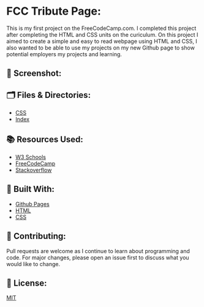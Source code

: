 # FCC Tribute Page:

This is my first project on the FreeCodeCamp.com. I completed this project after completing the HTML and CSS units on the curiculum. 
On this project I aimed to create a simple and easy to read webpage using HTML and CSS, I also wanted to be able to use my projects on my new Github page to show potential employers my projects and learning.

## 📸 Screenshot:

## 🗂 Files & Directories:
* [CSS](https://github.com/elliottjroberts/FCC-Tribute-Page/blob/main/CSS/style.css)
* [Index](https://github.com/elliottjroberts/FCC-Tribute-Page/blob/main/index.html)

## 📚  Resources Used:
* [W3 Schools](https://www.w3schools.com/html/default.asp)
* [FreeCodeCamp](https://www.freecodecamp.org/)
* [Stackoverflow](https://stackoverflow.com/)

## 🔨  Built With:
* [Github Pages](https://pages.github.com/)
* [HTML](https://developer.mozilla.org/es/docs/HTML/HTML5)
* [CSS](https://developer.mozilla.org/es/docs/Web/CSS/CSS3)

## 🤝 Contributing:
Pull requests are welcome as I continue to learn about programming and code. For major changes, please open an issue first to discuss what you would like to change.

## 📎 License:
[MIT](https://choosealicense.com/licenses/mit/)


